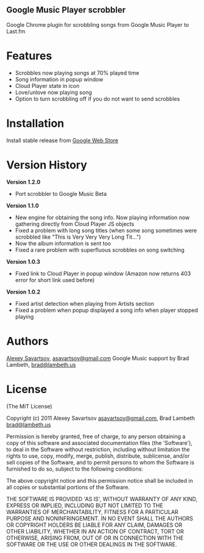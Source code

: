 Google Music Player scrobbler
-----------------------------

Google Chrome plugin for scrobbling songs from Google Music Player to Last.fm

Features
========

* Scrobbles now playing songs at 70% played time
* Song information in popup window
* Cloud Player state in icon
* Love/unlove now playing song
* Option to turn scrobbling off if you do not want to send scrobbles

Installation
============

Install stable release from [Google Web Store](https://chrome.google.com/webstore/detail/nolkhoglpmelgkcljkjlfeledieoahoa)

Version History
===============

**Version 1.2.0**

* Port scrobbler to Google Music Beta

**Version 1.1.0**

* New engine for obtaining the song info. Now playing information now gathering directly from Cloud Player JS objects
* Fixed a problem with long song titles (when some song sometimes were scrobbled like "This is Very Very Very Long Tit...")
* Now the album information is sent too
* Fixed a rare problem with superfluous scrobbles on song switching

**Version 1.0.3**

* Fixed link to Cloud Player in popup window (Amazon now returns 403 error for short link used before) 

**Version 1.0.2**

* Fixed artist detection when playing from Artists section 
* Fixed a problem when popup displayed a song info when player stopped playing 

Authors
=======

[Alexey Savartsov](https://github.com/asavartsov), asavartsov@gmail.com
Google Music support by Brad Lambeth, brad@lambeth.us

License
=======

(The MIT License)

Copyright (c) 2011 Alexey Savartsov <asavartsov@gmail.com>, Brad Lambeth <brad@lambeth.us>

Permission is hereby granted, free of charge, to any person obtaining
a copy of this software and associated documentation files (the
'Software'), to deal in the Software without restriction, including
without limitation the rights to use, copy, modify, merge, publish,
distribute, sublicense, and/or sell copies of the Software, and to
permit persons to whom the Software is furnished to do so, subject to
the following conditions:

The above copyright notice and this permission notice shall be
included in all copies or substantial portions of the Software.

THE SOFTWARE IS PROVIDED 'AS IS', WITHOUT WARRANTY OF ANY KIND,
EXPRESS OR IMPLIED, INCLUDING BUT NOT LIMITED TO THE WARRANTIES OF
MERCHANTABILITY, FITNESS FOR A PARTICULAR PURPOSE AND NONINFRINGEMENT.
IN NO EVENT SHALL THE AUTHORS OR COPYRIGHT HOLDERS BE LIABLE FOR ANY
CLAIM, DAMAGES OR OTHER LIABILITY, WHETHER IN AN ACTION OF CONTRACT,
TORT OR OTHERWISE, ARISING FROM, OUT OF OR IN CONNECTION WITH THE
SOFTWARE OR THE USE OR OTHER DEALINGS IN THE SOFTWARE.
